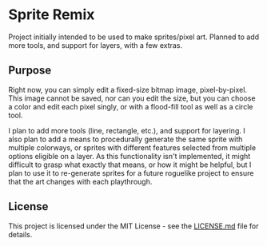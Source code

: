 # Sprite Remix

Project initially intended to be used to make sprites/pixel art. Planned to add more tools, and support for layers, with a few extras.

## Purpose

Right now, you can simply edit a fixed-size bitmap image, pixel-by-pixel. This image cannot be saved, nor can you edit the size, but you can choose a color and edit each pixel singly, or with a flood-fill tool as well as a circle tool.

I plan to add more tools (line, rectangle, etc.), and support for layering. I also plan to add a means to procedurally generate the same sprite with multiple colorways, or sprites with different features selected from multiple options eligible on a layer. As this functionality isn't implemented, it might difficult to grasp what exactly that means, or how it might be helpful, but I plan to use it to re-generate sprites for a future roguelike project to ensure that the art changes with each playthrough.

## License

This project is licensed under the MIT License - see the [LICENSE.md](LICENSE.md) file for details.
